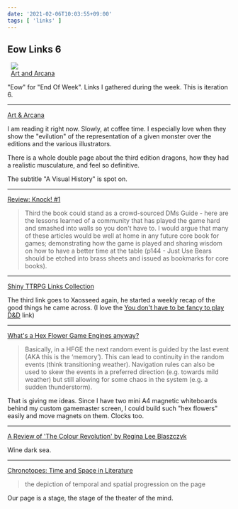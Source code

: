 ```yaml
---
date: '2021-02-06T10:03:55+09:00'
tags: [ 'links' ]
---
```


## Eow Links 6

<figure class="right" style="margin-left: 0.56em;">
<a href="https://amzn.to/3jopDZz"><img src="images/20210206_artana.jpg" loading="lazy" /></a>
<figcaption><a href="https://amzn.to/3jopDZz">Art and Arcana</a></figcaption>
</figure>

"Eow" for "End Of Week". Links I gathered during the week. This is iteration 6.

<hr/>

[Art &amp; Arcana](https://amzn.to/3jopDZz)

I am reading it right now. Slowly, at coffee time. I especially love when they show the "evilution" of the representation of a given monster over the editions and the various illustrators.

There is a whole double page about the third edition dragons, how they had a realistic musculature, and feel so definitive.

The subtitle "A Visual History" is spot on.

<hr/>

[Review: Knock! #1](https://seedofworlds.blogspot.com/2021/02/review-knock-1.html)

> Third the book could stand as a crowd-sourced DMs Guide - here are the lessons learned of a community that has played the game hard and smashed into walls so you don't have to. I would argue that many of these articles would be well at home in any future core book for games; demonstrating how the game is played and sharing wisdom on how to have a better time at the table (p144 - Just Use Bears should be etched into brass sheets and issued as bookmarks for core books).

<hr/>

[Shiny TTRPG Links Collection](https://seedofworlds.blogspot.com/search/label/weekly%20links)

The third link goes to Xaosseed again, he started a weekly recap of the good things he came across. (I love the [You don't have to be fancy to play D&amp;D](https://grumpywizard.home.blog/2021/01/21/you-dont-have-to-be-fancy-to-play-dd/) link)

<hr/>

[What's a Hex Flower Game Engines anyway?](https://goblinshenchman.wordpress.com/2021/02/02/whats-a-hex-flower-game-engines-anyway/)

> Basically, in a HFGE the next random event is guided by the last event (AKA this is the ‘memory’). This can lead to continuity in the random events (think transitioning weather). Navigation rules can also be used to skew the events in a preferred direction (e.g. towards mild weather) but still allowing for some chaos in the system (e.g. a sudden thunderstorm).

That is giving me ideas. Since I have two mini A4 magnetic whiteboards behind my custom gamemaster screen, I could build such "hex flowers" easily and move magnets on them. Clocks too.

<hr/>

[A Review of 'The Colour Revolution' by Regina Lee Blaszczyk](https://falsemachine.blogspot.com/2021/02/a-review-of-colour-revolution-by-regina.html)

Wine dark sea.

<hr/>

[Chronotopes: Time and Space in Literature](https://everwalker.wordpress.com/2017/07/21/chronotopes-time-and-space-in-literature/)

> the depiction of temporal and spatial progression on the page

Our page is a stage, the stage of the theater of the mind.


